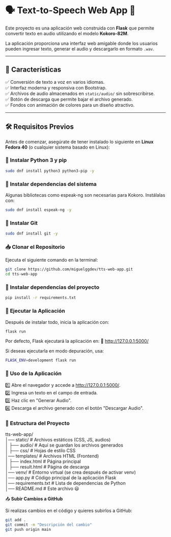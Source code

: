 # 🗣️ Text-to-Speech Web App 🎵  

Este proyecto es una aplicación web construida con **Flask** que permite convertir texto en audio utilizando el modelo **Kokoro-82M**.  

La aplicación proporciona una interfaz web amigable donde los usuarios pueden ingresar texto, generar el audio y descargarlo en formato `.wav`.  

---

## 🚀 **Características**  
✅ Conversión de texto a voz en varios idiomas.  
✅ Interfaz moderna y responsiva con Bootstrap.  
✅ Archivos de audio almacenados en `static/audio/` sin sobrescribirse.  
✅ Botón de descarga que permite bajar el archivo generado.  
✅ Fondos con animación de colores para un diseño atractivo.  

---

## 🛠️ **Requisitos Previos**  

Antes de comenzar, asegúrate de tener instalado lo siguiente en **Linux Fedora 40** (o cualquier sistema basado en Linux):  

### 📌 **Instalar Python 3 y pip**  
```bash
sudo dnf install python3 python3-pip -y
```

### 📌 **Instalar dependencias del sistema**
Algunas bibliotecas como espeak-ng son necesarias para Kokoro. Instálalas con:
```bash
sudo dnf install espeak-ng -y
```
### 📌 **Instalar Git**
```bash
sudo dnf install git -y

```
### 📥 **Clonar el Repositorio**

Ejecuta el siguiente comando en la terminal:
```bash
git clone https://github.com/miguelggdev/tts-web-app.git
cd tts-web-app
```

### 📌 **Instalar dependencias del proyecto**
```bash
pip install -r requirements.txt
```

### 🚀 **Ejecutar la Aplicación** 
Después de instalar todo, inicia la aplicación con:

```bash
flask run
```
Por defecto, Flask ejecutará la aplicación en:
🔗 http://127.0.0.1:5000/

Si deseas ejecutarla en modo depuración, usa:
```bash
FLASK_ENV=development flask run
```
### 🎤 **Uso de la Aplicación** 

1️⃣ Abre el navegador y accede a http://127.0.0.1:5000/. </br>
2️⃣ Ingresa un texto en el campo de entrada. </br>
3️⃣ Haz clic en "Generar Audio". </br>
4️⃣ Descarga el archivo generado con el botón "Descargar Audio". </br>


###  📂 **Estructura del Proyecto** 
tts-web-app/ </br>
│── static/               # Archivos estáticos (CSS, JS, audios) </br>
│   ├── audio/            # Aquí se guardan los archivos generados </br>
│   ├── css/              # Hojas de estilo CSS </br>
│── templates/            # Archivos HTML (Frontend) </br>
│   ├── index.html        # Página principal </br>
│   ├── result.html       # Página de descarga </br>
│── venv/                 # Entorno virtual (se crea después de activar venv) </br>
│── app.py                # Código principal de la aplicación Flask </br>
│── requirements.txt      # Lista de dependencias de Python </br>
│── README.md             # Este archivo 😃 </br>


📤 **Subir Cambios a GitHub**

Si realizas cambios en el código y quieres subirlos a GitHub:
```bash
git add .
git commit -m "Descripción del cambio"
git push origin main
```

